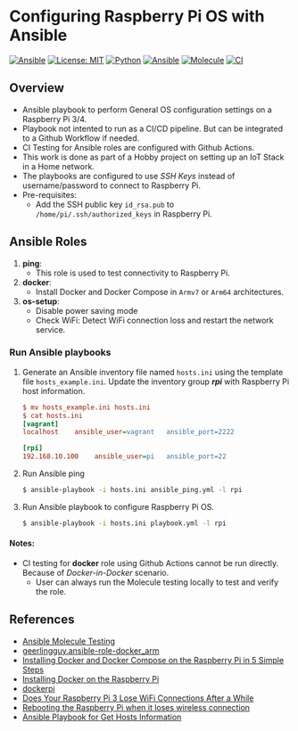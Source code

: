 # Configuring Raspberry Pi OS with Ansible

[![Ansible](https://img.shields.io/badge/raspberrypi-3,4-C51A4A?logo=raspberry-pi)](https://www.raspberrypi.org/) [![License: MIT](https://img.shields.io/badge/License-MIT-yellow.svg)](https://github.com/universalvishwa/raspberrypi-os-config-ansible/blob/master/LICENSE) [![Python](https://img.shields.io/badge/python-3.7-blue?logo=python)](https://www.python.org/downloads/release/python-379/) [![Ansible](https://img.shields.io/badge/ansible-2.10-EE0000?logo=ansible)](https://docs.ansible.com/) [![Molecule](https://img.shields.io/badge/molecule-v3.2.0-3CAFCE)](https://molecule.readthedocs.io/) [![CI](https://github.com/universalvishwa/raspberrypi-os-config-ansible/workflows/CI/badge.svg)](https://github.com/universalvishwa/raspberrypi-os-config-ansible/actions) 

## Overview
- Ansible playbook to perform General OS configuration settings on a Raspberry Pi 3/4.
- Playbook not intented to run as a CI/CD pipeline. But can be integrated to a Github Workflow if needed.
- CI Testing for Ansible roles are configured with Github Actions.
- This work is done as part of a Hobby project on setting up an IoT Stack in a Home network.
- The playbooks are configured to use _SSH Keys_ instead of username/password to connect to Raspberry Pi.
- Pre-requisites:
    - Add the SSH public key `id_rsa.pub` to `/home/pi/.ssh/authorized_keys` in Raspberry Pi.

## Ansible Roles
1. **ping**:
    - This role is used to test connectivity to Raspberry Pi.
2. **docker**:
    - Install Docker and Docker Compose in `Armv7` or `Arm64` architectures.
3. **os-setup**:
    - Disable power saving mode
    - Check WiFi: Detect WiFi connection loss and restart the network service.

### Run Ansible playbooks
1. Generate an Ansible inventory file named `hosts.ini` using the template file `hosts_example.ini`. Update the inventory group _**rpi**_ with Raspberry Pi host information.
    ```ini
    $ mv hosts_example.ini hosts.ini
    $ cat hosts.ini
    [vagrant]
    localhost    ansible_user=vagrant   ansible_port=2222

    [rpi]
    192.168.10.100    ansible_user=pi   ansible_port=22
    ```

1. Run Ansible ping
    ```bash
    $ ansible-playbook -i hosts.ini ansible_ping.yml -l rpi
    ```
2. Run Ansible playbook to configure Raspberry Pi OS.
    ```bash
    $ ansible-playbook -i hosts.ini playbook.yml -l rpi
    ```

#### Notes:
- CI testing for **docker** role using Github Actions cannot be run directly. Because of _Docker-in-Docker_ scenario.
    - User can always run the Molecule testing locally to test and verify the role.

## References
- [Ansible Molecule Testing](https://github.com/universalvishwa/ansible-molecule-testing)
- [geerlingguy.ansible-role-docker_arm](https://github.com/geerlingguy/ansible-role-docker_arm)
- [Installing Docker and Docker Compose on the Raspberry Pi in 5 Simple Steps](https://dev.to/rohansawant/installing-docker-and-docker-compose-on-the-raspberry-pi-in-5-simple-steps-3mgl)
- [Installing Docker on the Raspberry Pi](https://pimylifeup.com/raspberry-pi-docker/)
- [dockerpi](https://github.com/lukechilds/dockerpi)
- [Does Your Raspberry Pi 3 Lose WiFi Connections After a While](http://qdosmsq.dunbar-it.co.uk/blog/2016/03/does-your-raspberry-pi-3-lose-wifi-connections-after-a-while/)
- [Rebooting the Raspberry Pi when it loses wireless connection](https://weworkweplay.com/play/rebooting-the-raspberry-pi-when-it-loses-wireless-connection-wifi/)
- [Ansible Playbook for Get Hosts Information](https://www.linuxtopic.com/2019/02/ansible-playbook-get-hosts-information.html)
